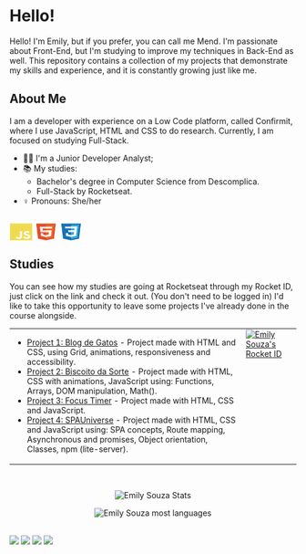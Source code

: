# Hello!
Hello! I'm Emily, but if you prefer, you can call me Mend. I'm passionate about Front-End, but I'm studying to improve my techniques in Back-End as well. This repository contains a collection of my projects that demonstrate my skills and experience, and it is constantly growing just like me.

## About Me
I am a developer with experience on a Low Code platform, called Confirmit, where I use JavaScript, HTML and CSS to do research. Currently, I am focused on studying Full-Stack.
- 👩‍💻 I'm a Junior Developer Analyst;
- 📚 My studies: 
  - Bachelor's degree in Computer Science from Descomplica.
  - Full-Stack by Rocketseat.
- ♀️ Pronouns: She/her

<div style="display: inline_block"><br>
  <img align="center" alt="Mend-Js" height="30" width="40" src="https://raw.githubusercontent.com/devicons/devicon/master/icons/javascript/javascript-plain.svg">
  <img align="center" alt="Mend-HTML" height="30" width="40" src="https://raw.githubusercontent.com/devicons/devicon/master/icons/html5/html5-original.svg">
  <img align="center" alt="Mend-CSS" height="30" width="40" src="https://raw.githubusercontent.com/devicons/devicon/master/icons/css3/css3-original.svg">
</div>

## Studies
You can see how my studies are going at Rocketseat through my Rocket ID, just click on the link and check it out. (You don't need to be logged in) I'd like to take this opportunity to leave some projects I've already done in the course alongside.

<table style="border: none; border-collapse: collapse;">
  <tr>
    <td style="border: none; vertical-align: top;">
      <ul>
        <li><a href="https://emilyssouza.github.io/BlogDeGatos/" target="_blank">Project 1: Blog de Gatos</a> - Project made with HTML and CSS, using Grid, animations, responsiveness and accessibility.</li>
        <li><a href="https://github.com/EmilySSouza/BiscoitoDaSorte" target="_blank">Project 2: Biscoito da Sorte</a> - Project made with HTML, CSS with animations, JavaScript using: Functions, Arrays, DOM manipulation, Math().</li>
        <li><a href="https://github.com/EmilySSouza/FocusTimer2v" target="_blank">Project 3: Focus Timer</a> - Project made with HTML, CSS and JavaScript.</li>
        <li><a href="https://github.com/EmilySSouza/SPAUniverse/" target="_blank">Project 4: SPAUniverse</a> - Project made with HTML, CSS and JavaScript using: SPA concepts, Route mapping, Asynchronous and promises, Object orientation, Classes, npm (lite-server).</li>
      </ul>
    </td>
    <td style="border: none; vertical-align: top;">
      <a href="https://app.rocketseat.com.br/me/emilyssouza" target="_blank">
        <img src="https://app.rocketseat.com.br/api/rocketid/share?slug=emilyssouza&type=card" width="400" alt="Emily Souza's Rocket ID"/>
      </a>
    </td>
  </tr>
</table>

<br> 

<p align="center">
<img width="530em" src="https://github-readme-stats.vercel.app/api?username=EmilySSouza&show_icons=true&theme=radical" alt="Emily Souza Stats"/>
</p>
<p align="center">
<img width="530em" src="https://github-readme-stats.vercel.app/api/top-langs/?username=EmilySSouza&layout=compact&theme=radical" alt="Emily Souza most languages"/>
</p>

<br>

<div>
  <a href="mailto:emilyssouza05@gmail.com"><img src="https://img.shields.io/badge/-Gmail-%23333?style=for-the-badge&logo=gmail&logoColor=white" target="_blank"></a>
  <a href="https://www.linkedin.com/in/emily-ssouza" target="_blank"><img src="https://img.shields.io/badge/-LinkedIn-%230077B5?style=for-the-badge&logo=linkedin&logoColor=white" target="_blank"></a> 
  <a href="https://api.whatsapp.com/send?phone=5571985108216" target="_blank"><img src="https://img.shields.io/badge/WhatsApp-25D366?style=for-the-badge&logo=whatsapp&logoColor=white" target="_blank"></a> 
  <a href="https://t.me/MendHendd" target="_blank"><img src="https://img.shields.io/badge/Telegram-2CA5E0?style=for-the-badge&logo=telegram&logoColor=white" target="_blank"></a> 
</div>
